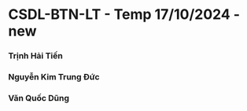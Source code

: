 # CSDL-BTN-LT - Temp 17/10/2024 - new
### Trịnh Hải Tiến
### Nguyễn Kim Trung Đức
### Văn Quốc Dũng
